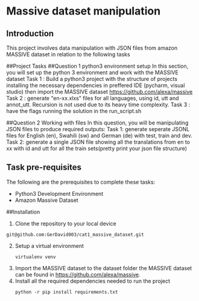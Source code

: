 # Massive dataset manipulation
## Introduction
This project involves data manipulation with JSON files from amazon MASSIVE dataset in relation to the following tasks

##Project Tasks
##Question 1 python3 environment setup 
In this section, you will set up the python 3 environment and work with the MASSIVE dataset
Task 1 : Build a python3 project with the structure of projects installing the necessary dependencies in preffered IDE (pycharm, visual studio) then import the MASSIVE dataset https://github.com/alexa/massive
Task 2 : generate "en-xx.xlxs" files for all languages, using id, utt and annot_utt. Recursion is not used due to its heavy time complexity.
Task 3 : have the flags running the solution in the run_script.sh

##Question 2 Working with files 
In this question, you will be manipulating JSON files to produce required outputs:
Task 1: generate seperate JSONL files for English (en), Swahili (sw) and German (de) with test, train and dev.
Task 2: generate a single JSON file showing all the translations from en to xx with id and utt for all the train sets(pretty print your json file structure)

## Task pre-requisites 
The following are the prerequisites to complete these tasks:
* Python3 Development Environment
* Amazon Massive Dataset

##Installation 
1.  Clone the repository to your local device
   ```command line
git@github.com:GerDavid003/cat1_massive_dataset.git
```
2. Setup a virtual environment
   ```command line
   virtualenv venv
   ```
3. Import the MASSIVE dataset to the dataset folder the MASSIVE dataset can be found in https://github.com/alexa/massive.
4. Install all the required dependencies needed to run the project
   ```command line
   python -r pip install requirements.txt
   ```


